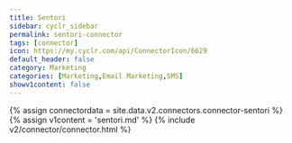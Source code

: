 ```yaml
---
title: Sentori
sidebar: cyclr_sidebar
permalink: sentori-connector
tags: [connector]
icon: https://my.cyclr.com/api/ConnectorIcon/6629
default_header: false
category: Marketing
categories: [Marketing,Email Marketing,SMS]
showv1content: false
---
```

{% assign connectordata = site.data.v2.connectors.connector-sentori %}
{% assign v1content = 'sentori.md' %}
{% include v2/connector/connector.html %}	